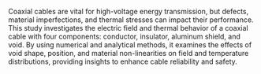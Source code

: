 Coaxial cables are vital for high-voltage energy transmission, but defects, material 
imperfections, and thermal stresses can impact their performance. This study 
investigates the electric field and thermal behavior of a coaxial cable with four 
components: conductor, insulator, aluminum shield, and void. By using numerical 
and analytical methods, it examines the effects of void shape, position, and material 
non-linearities on field and temperature distributions, providing insights to enhance 
cable reliability and safety. 
